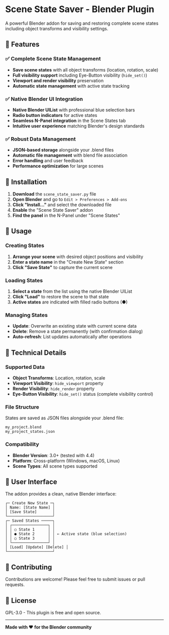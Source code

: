 # Scene State Saver - Blender Plugin

A powerful Blender addon for saving and restoring complete scene states including object transforms and visibility settings.

## 🎯 Features

### ✅ Complete Scene State Management
- **Save scene states** with all object transforms (location, rotation, scale)
- **Full visibility support** including Eye-Button visibility (`hide_set()`)
- **Viewport and render visibility** preservation
- **Automatic state management** with active state tracking

### ✅ Native Blender UI Integration
- **Native Blender UIList** with professional blue selection bars
- **Radio button indicators** for active states
- **Seamless N-Panel integration** in the Scene States tab
- **Intuitive user experience** matching Blender's design standards

### ✅ Robust Data Management
- **JSON-based storage** alongside your .blend files
- **Automatic file management** with blend file association
- **Error handling** and user feedback
- **Performance optimization** for large scenes

## 🚀 Installation

1. **Download** the `scene_state_saver.py` file
2. **Open Blender** and go to `Edit > Preferences > Add-ons`
3. **Click "Install..."** and select the downloaded file
4. **Enable** the "Scene State Saver" addon
5. **Find the panel** in the N-Panel under "Scene States"

## 📖 Usage

### Creating States
1. **Arrange your scene** with desired object positions and visibility
2. **Enter a state name** in the "Create New State" section
3. **Click "Save State"** to capture the current scene

### Loading States
1. **Select a state** from the list using the native Blender UIList
2. **Click "Load"** to restore the scene to that state
3. **Active states** are indicated with filled radio buttons (●)

### Managing States
- **Update**: Overwrite an existing state with current scene data
- **Delete**: Remove a state permanently (with confirmation dialog)
- **Auto-refresh**: List updates automatically after operations

## 🔧 Technical Details

### Supported Data
- **Object Transforms**: Location, rotation, scale
- **Viewport Visibility**: `hide_viewport` property
- **Render Visibility**: `hide_render` property  
- **Eye-Button Visibility**: `hide_set()` status (complete visibility control)

### File Structure
States are saved as JSON files alongside your .blend file:
```
my_project.blend
my_project_states.json
```

### Compatibility
- **Blender Version**: 3.0+ (tested with 4.4)
- **Platform**: Cross-platform (Windows, macOS, Linux)
- **Scene Types**: All scene types supported

## 🎨 User Interface

The addon provides a clean, native Blender interface:

```
┌─ Create New State ─┐
│ Name: [State Name] │
│ [Save State]       │
└────────────────────┘
┌─ Saved States ─────┐
│ ┌────────────────┐ │
│ │ ○ State 1      │ │
│ │ ● State 2      │ │ ← Active state (blue selection)
│ │ ○ State 3      │ │
│ └────────────────┘ │
│ [Load] [Update] [Delete] │
└────────────────────┘
```

## 🤝 Contributing

Contributions are welcome! Please feel free to submit issues or pull requests.

## 📄 License

GPL-3.0 - This plugin is free and open source.

---

**Made with ❤️ for the Blender community**

